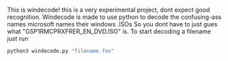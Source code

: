 This is windecode!
this is a very experimental project, dont expect good recognition.
Windecode is made to use python to decode the confusing-ass names microsoft names their windows .ISOs
So you dont have to just gues what "GSP1RMCPRXFRER_EN_DVD.ISO" is.
To start decoding a filename just run
```bash
python3 windecode.py "filename.foo"
```
